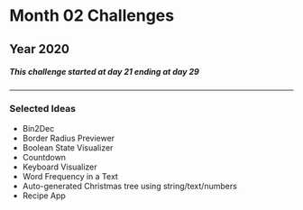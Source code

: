 # Month 02 Challenges
## Year 2020
##### This challenge started at day 21 ending at day 29
---
### Selected Ideas
* Bin2Dec
* Border Radius Previewer
* Boolean State Visualizer
* Countdown
* Keyboard Visualizer
* Word Frequency in a Text
* Auto-generated Christmas tree using string/text/numbers
* Recipe App
